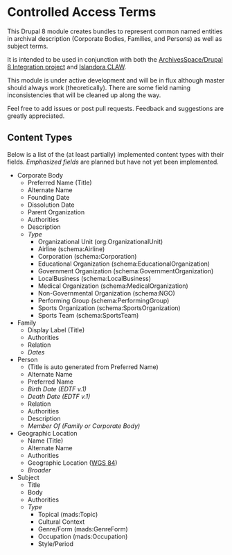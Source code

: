 # Controlled Access Terms

This Drupal 8 module creates bundles to represent common named entities
in archival description (Corporate Bodies, Families, and Persons) as well as
subject terms.

It is intended to be used in conjunction with both the [ArchivesSpace/Drupal 8
Integration project](https://github.com/jasloe/archivesspace-drupal) and
[Islandora CLAW](https://github.com/Islandora-CLAW/CLAW).

This module is under active development and will be in flux although master
should always work (theoretically). There are some field naming inconsistencies
that will be cleaned up along the way.

Feel free to add issues or post pull requests. Feedback and suggestions are
greatly appreciated.

## Content Types

Below is a list of the (at least partially) implemented content types with
their fields. *Emphasized fields* are planned but have not yet been implemented.

- Corporate Body
  - Preferred Name (Title)
  - Alternate Name
  - Founding Date
  - Dissolution Date
  - Parent Organization
  - Authorities
  - Description
  - *Type*
    - Organizational Unit (org:OrganizationalUnit)
    - Airline (schema:Airline)
    - Corporation (schema:Corporation)
    - Educational Organization (schema:EducationalOrganization)
    - Government Organization (schema:GovernmentOrganization)
    - LocalBusiness (schema:LocalBusiness)
    - Medical Organization (schema:MedicalOrganization)
    - Non-Governmental Organization (schema:NGO)
    - Performing Group (schema:PerformingGroup)
    - Sports Organization (schema:SportsOrganization)
    - Sports Team (schema:SportsTeam)
- Family
  - Display Label (Title)
  - Authorities
  - Relation
  - *Dates*
- Person
  - (Title is auto generated from Preferred Name)
  - Alternate Name
  - Preferred Name
  - *Birth Date (EDTF v.1)*
  - *Death Date (EDTF v.1)*
  - Relation
  - Authorities
  - Description
  - *Member Of (Family or Corporate Body)*
- Geographic Location
  - Name (Title)
  - Alternate Name
  - Authorities
  - Geographic Location ([WGS 84](https://en.wikipedia.org/wiki/World_Geodetic_System))
  - *Broader*
- Subject
  - Title
  - Body
  - Authorities
  - *Type*
    - Topical (mads:Topic)
    - Cultural Context
    - Genre/Form (mads:GenreForm)
    - Occupation (mads:Occupation)
    - Style/Period
